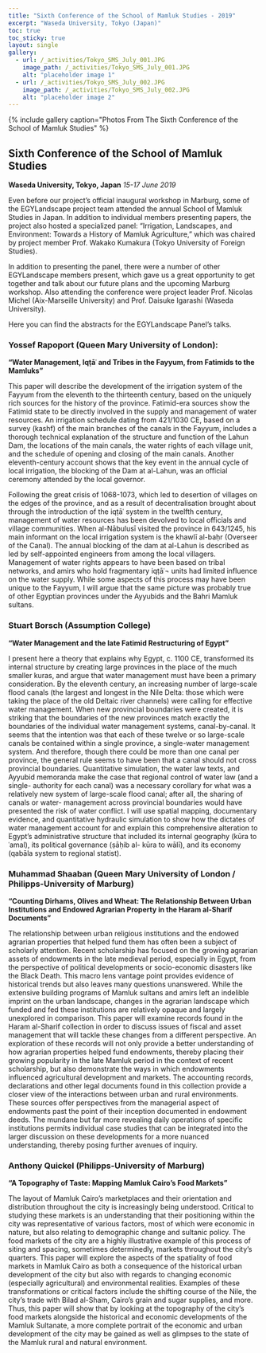 ```yaml
---
title: "Sixth Conference of the School of Mamluk Studies - 2019"
excerpt: "Waseda University, Tokyo (Japan)"
toc: true
toc_sticky: true
layout: single
gallery:
  - url: /_activities/Tokyo_SMS_July_001.JPG
    image_path: /_activities/Tokyo_SMS_July_001.JPG
    alt: "placeholder image 1"
  - url: /_activities/Tokyo_SMS_July_002.JPG
    image_path: /_activities/Tokyo_SMS_July_002.JPG
    alt: "placeholder image 2"
---
```


{% include gallery caption="Photos From The Sixth Conference of the School of Mamluk Studies" %}

## Sixth Conference of the School of Mamluk Studies
**Waseda University, Tokyo, Japan**
*15-17 June 2019*

Even before our project’s official inaugural workshop in Marburg, some of the EGYLandscape project team attended the annual School of Mamluk Studies in Japan. In addition to individual members presenting papers, the project also hosted a specialized panel: “Irrigation, Landscapes, and Environment: Towards a History of Mamluk Agriculture,” which was chaired by project member Prof. Wakako Kumakura (Tokyo University of Foreign Studies).

In addition to presenting the panel, there were a number of other EGYLandscape members present, which gave us a great opportunity to get together and talk about our future plans and the upcoming Marburg workshop. Also attending the conference were project leader Prof. Nicolas Michel (Aix-Marseille University) and Prof. Daisuke Igarashi (Waseda University). 

Here you can find the abstracts for the EGYLandscape Panel’s talks.

### Yossef Rapoport (Queen Mary University of London):

**“Water Management, Iqṭāʿ and Tribes in the Fayyum, from Fatimids to the Mamluks”**

This paper will describe the development of the irrigation system of the Fayyum from the eleventh to the thirteenth century, based on the uniquely rich sources for the history of the province. Fatimid-era sources show the Fatimid state to be directly involved in the supply and management of water resources. An irrigation schedule dating from 421/1030 CE, based on a survey (kashf) of the main branches of the canals in the Fayyum, includes a thorough technical explanation of the structure and function of the Lahun Dam, the locations of the main canals, the water rights of each village unit, and the schedule of opening and closing of the main canals. Another eleventh-century account shows that the key event in the annual cycle of local irrigation, the blocking of the Dam at al-Lahun, was an official ceremony attended by the local governor. 

Following the great crisis of 1068-1073, which led to desertion of villages on the edges of the province, and as a result of decentralisation brought about through the introduction of the iqṭāʿ system in the twelfth century, management of water resources has been devolved to local officials and village communities. When al-Nābulusī visited the province in 643/1245, his main informant on the local irrigation system is the khawlī al-baḥr (Overseer of the Canal). The annual blocking of the dam at al-Lahun is described as led by self-appointed engineers from among the local villagers. Management of water rights appears to have been based on tribal networks, and amirs who hold fragmentary iqṭāʿ¬ units had limited influence on the water supply. While some aspects of this process may have been unique to the Fayyum, I will argue that the same picture was probably true of other Egyptian provinces under the Ayyubids and the Bahri Mamluk sultans. 

### Stuart Borsch (Assumption College) 

**“Water Management and the late Fatimid Restructuring of Egypt”**

I present here a theory that explains why Egypt, c. 1100 CE, transformed its internal structure by creating large provinces in the place of the much smaller kuras, and argue that water management must have been a primary consideration. 
By the eleventh century, an increasing number of large-scale flood canals (the largest and longest in the Nile Delta: those which were taking the place of the old Deltaic river channels) were calling for effective water management. When new provincial boundaries were created, it is striking that the boundaries of the new provinces match exactly the boundaries of the individual water management systems, canal-by-canal. It seems that the intention was that each of these twelve or so large-scale canals be contained within a single province, a single-water management system. And therefore, though there could be more than one canal per province, the general rule seems to have been that a canal should not cross provincial boundaries. Quantitative simulation, the water law texts, and Ayyubid memoranda make the case that regional control of water law (and a single- authority for each canal) was a necessary corollary for what was a relatively new system of large-scale flood canal; after all, the sharing of canals or water- management across provincial boundaries would have presented the risk of water conflict. I will use spatial mapping, documentary evidence, and quantitative hydraulic simulation to show how the dictates of water management account for and explain this comprehensive alteration to Egypt’s administrative structure that included its internal geography (kūra to ʿamal), its political governance (ṣāḥib al- kūra to wālī), and its economy (qabāla system to regional statist). 

### Muhammad Shaaban (Queen Mary University of London / Philipps-University of Marburg) 

**“Counting Dirhams, Olives and Wheat: The Relationship Between Urban Institutions and Endowed Agrarian Property in the Haram al-Sharif Documents”**

The relationship between urban religious institutions and the endowed agrarian properties that helped fund them has often been a subject of scholarly attention. Recent scholarship has focused on the growing agrarian assets of endowments in the late medieval period, especially in Egypt, from the perspective of political developments or socio-economic disasters like the Black Death. This macro lens vantage point provides evidence of historical trends but also leaves many questions unanswered. While the extensive building programs of Mamluk sultans and amirs left an indelible imprint on the urban landscape, changes in the agrarian landscape which funded and fed these institutions are relatively opaque and largely unexplored in comparison. This paper will examine records found in the Haram al-Sharif collection in order to discuss issues of fiscal and asset management that will tackle these changes from a different perspective. An exploration of these records will not only provide a better understanding of how agrarian properties helped fund endowments, thereby placing their growing popularity in the late Mamluk period in the context of recent scholarship, but also demonstrate the ways in which endowments influenced agricultural development and markets. 
The accounting records, declarations and other legal documents found in this collection provide a closer view of the interactions between urban and rural environments. These sources offer perspectives from the managerial aspect of endowments past the point of their inception documented in endowment deeds. The mundane but far more revealing daily operations of specific institutions permits individual case studies that can be integrated into the larger discussion on these developments for a more nuanced understanding, thereby posing further avenues of inquiry. 

### Anthony Quickel (Philipps-University of Marburg) 

**“A Topography of Taste: Mapping Mamluk Cairo’s Food Markets”**

The layout of Mamluk Cairo’s marketplaces and their orientation and distribution throughout the city is increasingly being understood. Critical to studying these markets is an understanding that their positioning within the city was representative of various factors, most of which were economic in nature, but also relating to demographic change and sultanic policy. The food markets of the city are a highly illustrative example of this process of siting and spacing, sometimes determinedly, markets throughout the city’s quarters. This paper will explore the aspects of the spatiality of food markets in Mamluk Cairo as both a consequence of the historical urban development of the city but also with regards to changing economic (especially agricultural) and environmental realities. Examples of these transformations or critical factors include the shifting course of the Nile, the city’s trade with Bilad al-Sham, Cairo’s grain and sugar supplies, and more. Thus, this paper will show that by looking at the topography of the city’s food markets alongside the historical and economic developments of the Mamluk Sultanate, a more complete portrait of the economic and urban development of the city may be gained as well as glimpses to the state of the Mamluk rural and natural environment. 
